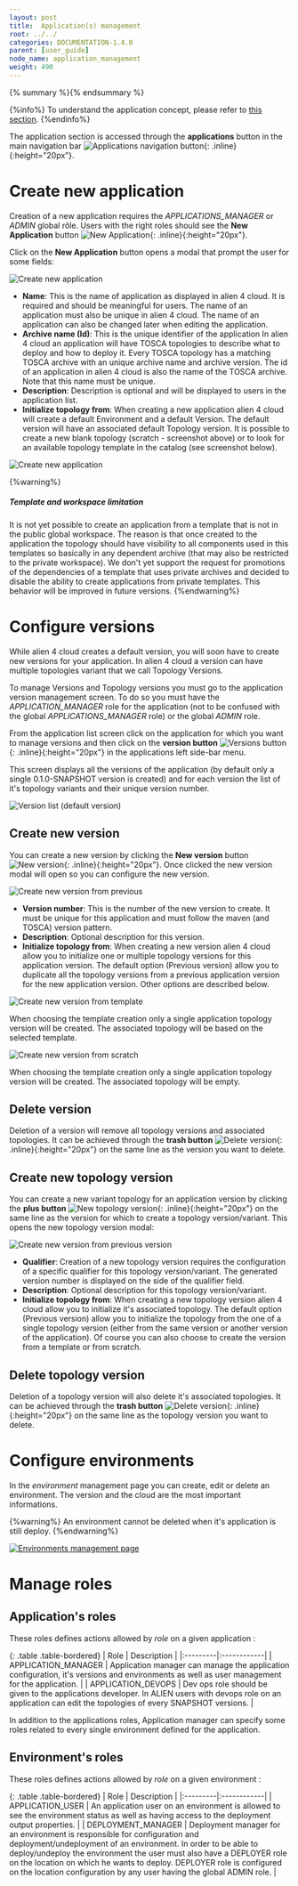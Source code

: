 ```yaml
---
layout: post
title:  Application(s) management
root: ../../
categories: DOCUMENTATION-1.4.0
parent: [user_guide]
node_name: application_management
weight: 490
---
```


{% summary %}{% endsummary %}

{%info%}
To understand the application concept, please refer to [this section](#/documentation/1.4.0/concepts/applications.html).
{%endinfo%}

The application section is accessed through the __applications__ button in the main navigation bar ![Applications navigation button](../../images/1.4.0/user_guide/applications/app_menu.png){: .inline}{:height="20px"}.

# Create new application

Creation of a new application requires the *APPLICATIONS_MANAGER* or *ADMIN* global rôle. Users with the right roles should see the __New Application__ button ![New Application](../../images/1.4.0/user_guide/applications/new_app_button.png){: .inline}{:height="20px"}.

Click on the __New Application__ button opens a modal that prompt the user for some fields:

![Create new application](../../images/1.4.0/user_guide/applications/new_app_modal_scratch.png)

* __Name__: This is the name of application as displayed in alien 4 cloud. It is required and should be meaningful for users. The name of an application must also be unique in alien 4 cloud. The name of an application can also be changed later when editing the application.
* __Archive name (Id)__: This is the unique identifier of the application In alien 4 cloud an application will have TOSCA topologies to describe what to deploy and how to deploy it. Every TOSCA topology has a matching TOSCA archive with an unique archive name and archive version. The id of an application in alien 4 cloud is also the name of the TOSCA archive. Note that this name must be unique.
* __Description__: Description is optional and will be displayed to users in the application list.
* __Initialize topology from__: When creating a new application alien 4 cloud will create a default Environment and a default Version. The default version will have an associated default Topology version. It is possible to create a new blank topology (scratch - screenshot above) or to look for an available topology template in the catalog (see screenshot below).

![Create new application](../../images/1.4.0/user_guide/applications/new_app_modal_template.png)

{%warning%}
<h5>Template and workspace limitation</h5>
It is not yet possible to create an application from a template that is not in the public global workspace. The reason is that once created to the application the topology should have visibility to all components used in this templates so basically in any dependent archive (that may also be restricted to the private workspace).
We don't yet support the request for promotions of the dependencies of a template that uses private archives and decided to disable the ability to create applications from private templates. This behavior will be improved in future versions.
{%endwarning%}

# Configure versions

While alien 4 cloud creates a default version, you will soon have to create new versions for your application. In alien 4 cloud a version can have multiple topologies variant that we call Topology Versions.

To manage Versions and Topology versions you must go to the application version management screen. To do so you must have the *APPLICATION_MANAGER* role for the application (not to be confused with the global *APPLICATIONS_MANAGER* role) or the global *ADMIN* role.

From the application list screen click on the application for which you want to manage versions and then click on the __version button__ ![Versions button](../../images/1.4.0/user_guide/applications/versions_button.png){: .inline}{:height="20px"} in the applications left side-bar menu.

This screen displays all the versions of the application (by default only a single 0.1.0-SNAPSHOT version is created) and for each version the list of it's topology variants and their unique version number.

![Version list (default version)](../../images/1.4.0/user_guide/applications/version_list.png)

## Create new version

You can create a new version by clicking the __New version__ button ![New version](../../images/1.4.0/user_guide/applications/new_version_button.png){: .inline}{:height="20px"}. Once clicked the new version modal will open so you can configure the new version.

![Create new version from previous](../../images/1.4.0/user_guide/applications/new_version_modal_previous.png)

* __Version number__: This is the number of the new version to create. It must be unique for this application and must follow the maven (and TOSCA) version pattern.
* __Description__: Optional description for this version.
* __Initialize topology from__: When creating a new version alien 4 cloud allow you to initialize one or multiple topology versions for this application version. The default option (Previous version) allow you to duplicate all the topology versions from a previous application version for the new application version. Other options are described below.

![Create new version from template](../../images/1.4.0/user_guide/applications/new_version_modal_template.png)

When choosing the template creation only a single application topology version will be created. The associated topology will be based on the selected template.

![Create new version from scratch](../../images/1.4.0/user_guide/applications/new_version_modal_scratch.png)

When choosing the template creation only a single application topology version will be created. The associated topology will be empty.

## Delete version

Deletion of a version will remove all topology versions and associated topologies. It can be achieved through the __trash button__ ![Delete version](../../images/1.4.0/user_guide/applications/delete_button.png){: .inline}{:height="20px"} on the same line as the version you want to delete.

## Create new topology version

You can create a new variant topology for an application version by clicking the __plus button__ ![New topology version](../../images/1.4.0/user_guide/applications/new_topo_version_button.png){: .inline}{:height="20px"} on the same line as the version for which to create a topology version/variant. This opens the new topology version modal:

![Create new version from previous version](../../images/1.4.0/user_guide/applications/new_topology_version_previous.png)

* __Qualifier__: Creation of a new topology version requires the configuration of a specific qualifier for this topology version/variant. The generated version number is displayed on the side of the qualifier field.
* __Description__: Optional description for this topology version/variant.
* __Initialize topology from__: When creating a new topology version alien 4 cloud allow you to initialize it's associated topology. The default option (Previous version) allow you to initialize the topology from the one of a single topology version (either from the same version or another version of the application). Of course you can also choose to create the version from a template or from scratch.

## Delete topology version

Deletion of a topology version will also delete it's associated topologies. It can be achieved through the __trash button__ ![Delete version](../../images/1.4.0/user_guide/applications/delete_button.png){: .inline}{:height="20px"} on the same line as the topology version you want to delete.

# Configure environments

In the *environment* management page you can create, edit or delete an environment. The version and the cloud are the most important informations.

{%warning%}
An environment cannot be deleted when it's application is still deploy.
{%endwarning%}

[![Environments management page](../../images/user_guide/application/application-environment-management.png)](../../images/user_guide/application/application-environment-management.png)


# Manage roles

## Application's roles

These roles defines actions allowed by *role* on a given application :

{: .table .table-bordered}
| Role | Description |
|:---------|:------------|
| APPLICATION_MANAGER | Application manager can manage the application configuration, it's versions and environments as well as user management for the application. |
| APPLICATION_DEVOPS | Dev ops role should be given to the applications developer. In ALIEN users with devops role on an application can edit the topologies of every SNAPSHOT versions. |

In addition to the applications roles, Application manager can specify some roles related to every single environment defined for the application.

## Environment's roles

These roles defines actions allowed by *role* on a given environment :  

{: .table .table-bordered}
| Role | Description |
|:---------|:------------|
| APPLICATION_USER  | An application user on an environment is allowed to see the environment status as well as having access to the deployment output properties. |
| DEPLOYMENT_MANAGER   | Deployment manager for an environment is responsible for configuration and deployment/undeployment of an environment. In order to be able to deploy/undeploy the environment the user must also have a DEPLOYER role on the location on which he wants to deploy. DEPLOYER role is configured on the location configuration by any user having the global ADMIN role. |
